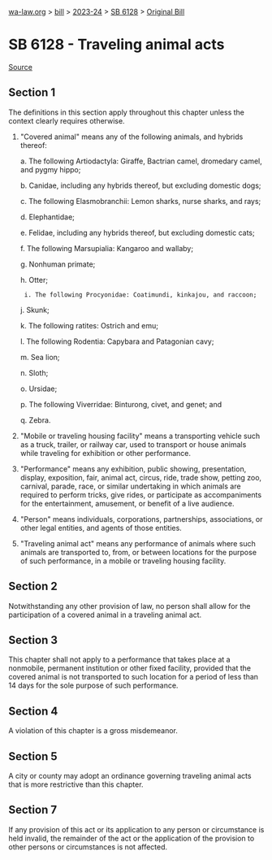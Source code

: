 [wa-law.org](/) > [bill](/bill/) > [2023-24](/bill/2023-24/) > [SB 6128](/bill/2023-24/sb/6128/) > [Original Bill](/bill/2023-24/sb/6128/1/)

# SB 6128 - Traveling animal acts

[Source](http://lawfilesext.leg.wa.gov/biennium/2023-24/Pdf/Bills/Senate%20Bills/6128.pdf)

## Section 1
The definitions in this section apply throughout this chapter unless the context clearly requires otherwise.

1. "Covered animal" means any of the following animals, and hybrids thereof:

    a. The following Artiodactyla: Giraffe, Bactrian camel, dromedary camel, and pygmy hippo;

    b. Canidae, including any hybrids thereof, but excluding domestic dogs;

    c. The following Elasmobranchii: Lemon sharks, nurse sharks, and rays;

    d. Elephantidae;

    e. Felidae, including any hybrids thereof, but excluding domestic cats;

    f. The following Marsupialia: Kangaroo and wallaby;

    g. Nonhuman primate;

    h. Otter;

        i. The following Procyonidae: Coatimundi, kinkajou, and raccoon;

    j. Skunk;

    k. The following ratites: Ostrich and emu;

    l. The following Rodentia: Capybara and Patagonian cavy;

    m. Sea lion;

    n. Sloth;

    o. Ursidae;

    p. The following Viverridae: Binturong, civet, and genet; and

    q. Zebra.

2. "Mobile or traveling housing facility" means a transporting vehicle such as a truck, trailer, or railway car, used to transport or house animals while traveling for exhibition or other performance.

3. "Performance" means any exhibition, public showing, presentation, display, exposition, fair, animal act, circus, ride, trade show, petting zoo, carnival, parade, race, or similar undertaking in which animals are required to perform tricks, give rides, or participate as accompaniments for the entertainment, amusement, or benefit of a live audience.

4. "Person" means individuals, corporations, partnerships, associations, or other legal entities, and agents of those entities.

5. "Traveling animal act" means any performance of animals where such animals are transported to, from, or between locations for the purpose of such performance, in a mobile or traveling housing facility.

## Section 2
Notwithstanding any other provision of law, no person shall allow for the participation of a covered animal in a traveling animal act.

## Section 3
This chapter shall not apply to a performance that takes place at a nonmobile, permanent institution or other fixed facility, provided that the covered animal is not transported to such location for a period of less than 14 days for the sole purpose of such performance.

## Section 4
A violation of this chapter is a gross misdemeanor.

## Section 5
A city or county may adopt an ordinance governing traveling animal acts that is more restrictive than this chapter.

## Section 7
If any provision of this act or its application to any person or circumstance is held invalid, the remainder of the act or the application of the provision to other persons or circumstances is not affected.
